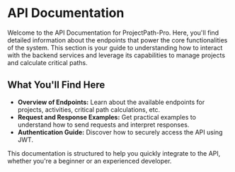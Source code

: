 # API Documentation

Welcome to the API Documentation for ProjectPath-Pro. Here, you'll find detailed information about the endpoints that power the core functionalities of the system. This section is your guide to understanding how to interact with the backend services and leverage its capabilities to manage projects and calculate critical paths.

## What You'll Find Here

- **Overview of Endpoints:** Learn about the available endpoints for projects, activities, critical path calculations, etc.
- **Request and Response Examples:** Get practical examples to understand how to send requests and interpret responses.
- **Authentication Guide:** Discover how to securely access the API using JWT.

This documentation is structured to help you quickly integrate to the API, whether you're a beginner or an experienced developer.